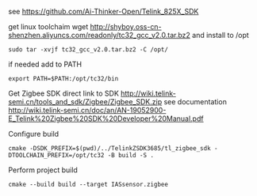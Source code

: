 see https://github.com/Ai-Thinker-Open/Telink_825X_SDK

get linux toolchaim
wget http://shyboy.oss-cn-shenzhen.aliyuncs.com/readonly/tc32_gcc_v2.0.tar.bz2 and install to /opt
```
sudo tar -xvjf tc32_gcc_v2.0.tar.bz2 -C /opt/
```
if needed add to PATH
```
export PATH=$PATH:/opt/tc32/bin
```
Get Zigbee SDK 
direct link to SDK http://wiki.telink-semi.cn/tools_and_sdk/Zigbee/Zigbee_SDK.zip
see documentation http://wiki.telink-semi.cn/doc/an/AN-19052900-E_Telink%20Zigbee%20SDK%20Developer%20Manual.pdf

Configure build
```
cmake -DSDK_PREFIX=$(pwd)/../TelinkZSDK3685/tl_zigbee_sdk -DTOOLCHAIN_PREFIX=/opt/tc32 -B build -S .
```

Perform project build
```
cmake --build build --target IASsensor.zigbee
```
